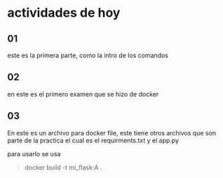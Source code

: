 # actividades de hoy
## 01 
este es la primera parte, como la intro de los comandos

## 02 
en este es el primero examen que se hizo de docker 

## 03 
En este es un archivo para docker file, este tiene otros archivos que son parte de la practica el cual es el requirments.txt y el app.py

para usarlo se usa
> docker build -t mi_flask:A .
